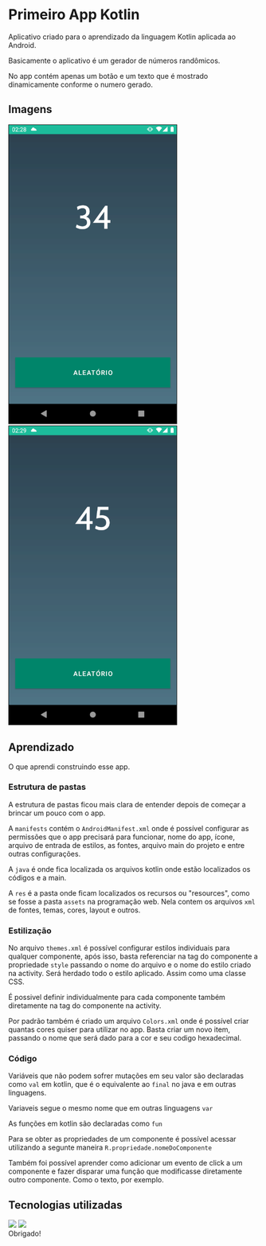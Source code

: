 # Primeiro App Kotlin

Aplicativo criado para o aprendizado da linguagem Kotlin aplicada ao Android.

Basicamente o aplicativo é um gerador de números randômicos.

No app contém apenas um botão e um texto que é mostrado dinamicamente conforme o numero gerado.

## Imagens

<img src="app/src/main/res/prints/1.png" border="1" alt="Print 1"/>
<img src="app/src/main/res/prints/2.png" border="1" alt="Print 1"/>

## Aprendizado

O que aprendi construindo esse app.

### Estrutura de pastas

A estrutura de pastas ficou mais clara de entender depois de começar a brincar um pouco com o app.

A `manifests` contém o `AndroidManifest.xml` onde é possível configurar as permissões que o app precisará para funcionar, nome do app, ícone, arquivo de entrada de estilos, as fontes, arquivo main do projeto e entre outras configurações.

A  `java` é onde fica localizada os arquivos kotlin onde estão localizados os códigos e a main.

A  `res` é a pasta onde ficam localizados os recursos ou "resources", como se fosse a pasta `assets` na programação web. Nela contem os arquivos `xml` de fontes, temas, cores, layout e outros.

### Estilização

No arquivo `themes.xml` é possível configurar estilos individuais para qualquer componente, após isso, basta referenciar na tag do componente  a propriedade `style` passando o nome do arquivo e o nome do estilo criado na activity. Será herdado todo o estilo aplicado. Assim como uma classe CSS.

É possivel definir individualmente para cada componente também diretamente na tag do componente na activity. 

Por padrão também é criado um arquivo `Colors.xml` onde é possível criar quantas cores quiser para utilizar no app. Basta criar um novo item, passando o nome que será dado para a cor e seu codigo hexadecimal.

### Código

Variáveis que não podem sofrer mutações em seu valor são declaradas como `val` em kotlin, que é o equivalente ao `final` no java e em outras linguagens.

Variaveis segue o mesmo nome que em outras linguagens `var`

As funções em kotlin são declaradas como `fun`

Para se obter as propriedades de um componente é possível acessar utilizando a segunte maneira `R.propriedade.nomeDoComponente`

Também foi possível aprender como adicionar um evento de click a um componente e fazer disparar uma função que modificasse diretamente outro componente. Como o texto, por exemplo.

## Tecnologias utilizadas

<span>
<img src="https://img.shields.io/badge/Kotlin-0095D5?&style=for-the-badge&logo=kotlin&logoColor=white" />
<img src="https://img.shields.io/badge/Android-3DDC84?style=for-the-badge&logo=android&logoColor=white" />
</span>
<br>
Obrigado!

